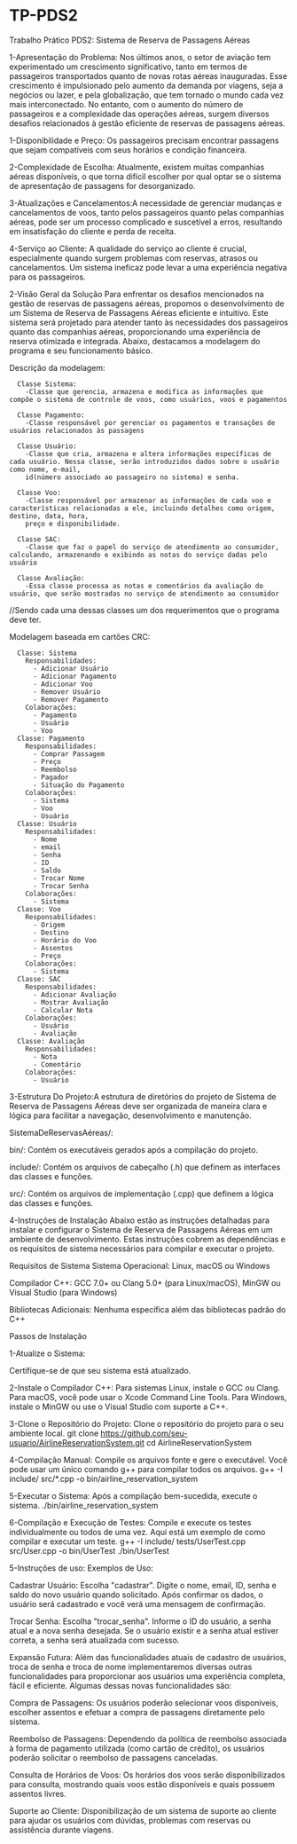 # TP-PDS2
Trabalho Prático PDS2:
Sistema de Reserva de Passagens Aéreas

1-Apresentação do Problema:
 Nos últimos anos, o setor de aviação tem experimentado um crescimento significativo, tanto em termos de passageiros transportados quanto de novas rotas aéreas inauguradas. Esse crescimento é impulsionado pelo aumento da demanda por viagens, seja a negócios ou lazer, e pela globalização, que tem tornado o mundo cada vez mais interconectado. No entanto, com o aumento do número de passageiros e a complexidade das operações aéreas, surgem diversos desafios relacionados à gestão eficiente de reservas de passagens aéreas.

1-Disponibilidade e Preço: Os passageiros precisam encontrar passagens que sejam compatíveis com seus horários e condição financeira.

2-Complexidade de Escolha: Atualmente, existem muitas companhias aéreas disponíveis, o que torna difícil escolher por qual optar se o sistema de apresentação de passagens for desorganizado.

3-Atualizações e Cancelamentos:A necessidade de gerenciar mudanças e cancelamentos de voos, tanto pelos passageiros quanto pelas companhias aéreas, pode ser um processo complicado e suscetível a erros, resultando em insatisfação do cliente e perda de receita.

4-Serviço ao Cliente: A qualidade do serviço ao cliente é crucial, especialmente quando surgem problemas com reservas, atrasos ou cancelamentos. Um sistema ineficaz pode levar a uma experiência negativa para os passageiros.


2-Visão Geral da Solução
Para enfrentar os desafios mencionados na gestão de reservas de passagens aéreas, propomos o desenvolvimento de um Sistema de Reserva de Passagens Aéreas eficiente e intuitivo. Este sistema será projetado para atender tanto às necessidades dos passageiros quanto das companhias aéreas, proporcionando uma experiência de reserva otimizada e integrada. Abaixo, destacamos a modelagem do programa e seu funcionamento básico.

Descrição da modelagem:

      Classe Sistema:
        -Classe que gerencia, armazena e modifica as informações que compõe o sistema de controle de voos, como usuários, voos e pagamentos

      Classe Pagamento:
        -Classe responsável por gerenciar os pagamentos e transações de usuários relacionados às passagens
        
      Classe Usuário:
        -Classe que cria, armazena e altera informações específicas de cada usuário. Nessa classe, serão introduzidos dados sobre o usuário como nome, e-mail,
        id(número associado ao passageiro no sistema) e senha.
        
      Classe Voo:
        -Classe responsável por armazenar as informações de cada voo e características relacionadas a ele, incluindo detalhes como origem, destino, data, hora,
        preço e disponibilidade.
        
      Classe SAC:
        -Classe que faz o papel do serviço de atendimento ao consumidor, calculando, armazenando e exibindo as notas do serviço dadas pelo usuário

      Classe Avaliação:
        -Essa classe processa as notas e comentários da avaliação do usuário, que serão mostradas no serviço de atendimento ao consumidor

//Sendo cada uma dessas classes um dos requerimentos que o programa deve ter.

Modelagem baseada em cartões CRC:

      Classe: Sistema
        Responsabilidades:
          - Adicionar Usuário
          - Adicionar Pagamento
          - Adicionar Voo
          - Remover Usuário
          - Remover Pagamento
        Colaborações:
          - Pagamento
          - Usuário
          - Voo
      Classe: Pagamento
        Responsabilidades:
          - Comprar Passagem
          - Preço
          - Reembolso
          - Pagador
          - Situação do Pagamento
        Colaborações:
          - Sistema
          - Voo
          - Usuário
      Classe: Usuário
        Responsabilidades:
          - Nome
          - email
          - Senha
          - ID
          - Saldo
          - Trocar Nome
          - Trocar Senha
        Colaborações:
          - Sistema
      Classe: Voo
        Responsabilidades:
          - Origem
          - Destino
          - Horário do Voo
          - Assentos
          - Preço
        Colaborações:
          - Sistema
      Classe: SAC
        Responsabilidades:
          - Adicionar Avaliação
          - Mostrar Avaliação
          - Calcular Nota
        Colaborações:
          - Usuário
          - Avaliação
      Classe: Avaliação
        Responsabilidades:
          - Nota
          - Comentário
        Colaborações:
          - Usuário



3-Estrutura Do Projeto:A estrutura de diretórios do projeto de Sistema de Reserva de Passagens Aéreas deve ser organizada de maneira clara e lógica para facilitar a navegação, desenvolvimento e manutenção.

SistemaDeReservasAéreas/: 

bin/: Contém os executáveis gerados após a compilação do projeto.

include/: Contém os arquivos de cabeçalho (.h) que definem as interfaces das classes e funções.

src/: Contém os arquivos de implementação (.cpp) que definem a lógica das classes e funções.



4-Instruções de Instalação
Abaixo estão as instruções detalhadas para instalar e configurar o Sistema de Reserva de Passagens Aéreas em um ambiente de desenvolvimento. Estas instruções cobrem as dependências e os requisitos de sistema necessários para compilar e executar o projeto.

Requisitos de Sistema
Sistema Operacional: Linux, macOS ou Windows

Compilador C++: GCC 7.0+ ou Clang 5.0+ (para Linux/macOS), MinGW ou Visual Studio (para Windows)

Bibliotecas Adicionais: Nenhuma específica além das bibliotecas padrão do C++

Passos de Instalação

1-Atualize o Sistema:

Certifique-se de que seu sistema está atualizado.

2-Instale o Compilador C++:
Para sistemas Linux, instale o GCC ou Clang.
Para macOS, você pode usar o Xcode Command Line Tools.
Para Windows, instale o MinGW ou use o Visual Studio com suporte a C++.

3-Clone o Repositório do Projeto:
Clone o repositório do projeto para o seu ambiente local.
git clone https://github.com/seu-usuario/AirlineReservationSystem.git
cd AirlineReservationSystem

4-Compilação Manual:
Compile os arquivos fonte e gere o executável. Você pode usar um único comando g++ para compilar todos os arquivos.
g++ -I include/ src/*.cpp -o bin/airline_reservation_system

5-Executar o Sistema:
Após a compilação bem-sucedida, execute o sistema.
./bin/airline_reservation_system

6-Compilação e Execução de Testes:
Compile e execute os testes individualmente ou todos de uma vez. Aqui está um exemplo de como compilar e executar um teste.
g++ -I include/ tests/UserTest.cpp src/User.cpp -o bin/UserTest
./bin/UserTest



5-Instruções de uso:
Exemplos de Uso:


Cadastrar Usuário:
Escolha "cadastrar".
Digite o nome, email, ID, senha e saldo do novo usuário quando solicitado.
Após confirmar os dados, o usuário será cadastrado e você verá uma mensagem de confirmação.


Trocar Senha:
Escolha "trocar_senha".
Informe o ID do usuário, a senha atual e a nova senha desejada.
Se o usuário existir e a senha atual estiver correta, a senha será atualizada com sucesso.



Expansão Futura:
Além das funcionalidades atuais de cadastro de usuários, troca de senha e troca de nome implementaremos diversas outras funcionalidades para proporcionar aos usuários uma experiência completa, fácil e eficiente. Algumas dessas novas funcionalidades são:

Compra de Passagens:
Os usuários poderão selecionar voos disponíveis, escolher assentos e efetuar a compra de passagens diretamente pelo sistema.

Reembolso de Passagens:
Dependendo da política de reembolso associada à forma de pagamento utilizada (como cartão de crédito), os usuários poderão solicitar o reembolso de passagens canceladas.

Consulta de Horários de Voos:
Os horários dos voos serão disponibilizados para consulta, mostrando quais voos estão disponíveis e quais possuem assentos livres.

Suporte ao Cliente:
Disponibilização de um sistema de suporte ao cliente para ajudar os usuários com dúvidas, problemas com reservas ou assistência durante viagens.
